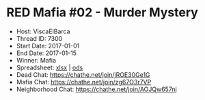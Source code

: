 # RED Mafia #02 - Murder Mystery

* Host: ViscaElBarca
* Thread ID: 7300
* Start Date: 2017-01-01
* End Date: 2017-01-15
* Winner: Mafia
* Spreadsheet: [xlsx](../../../raw/main/red/2/spreadsheet.xlsx) | [ods](../../../raw/main/red/2/spreadsheet.ods)
* Dead Chat: https://chathe.net/join/jROE30Ge1G
* Mafia Chat: https://chathe.net/join/zg67O3r7VP
* Neighborhood Chat: https://chathe.net/join/AOJQw657nj
